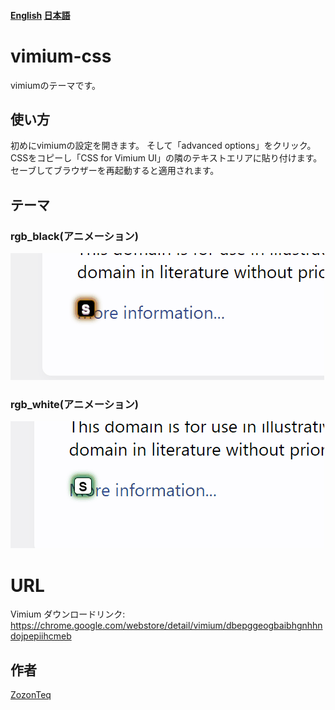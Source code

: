 #### [English](https://github.com/ZozonTeq/vimium-css/blob/main/README.md) [日本語](https://github.com/ZozonTeq/vimium-css/blob/main/README.ja.md) 
# vimium-css
vimiumのテーマです。
## 使い方
初めにvimiumの設定を開きます。
そして「advanced options」をクリック。
CSSをコピーし「CSS for Vimium UI」の隣のテキストエリアに貼り付けます。
セーブしてブラウザーを再起動すると適用されます。
## テーマ
### rgb_black(アニメーション)
![GIF](https://github.com/ZozonTeq/vimium-css/blob/main/image/rgbblack.gif)
### rgb_white(アニメーション)
![GIF](https://github.com/ZozonTeq/vimium-css/blob/main/image/rgbwhite.gif)
# URL
Vimium ダウンロードリンク: https://chrome.google.com/webstore/detail/vimium/dbepggeogbaibhgnhhndojpepiihcmeb

## 作者
[ZozonTeq](https://github.com/ZozonTeq)
